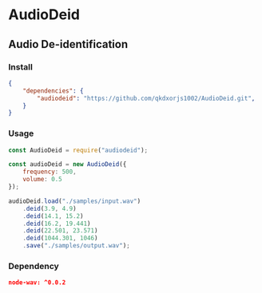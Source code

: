 # AudioDeid

## Audio De-identification

### Install

```json
{
    "dependencies": {
        "audiodeid": "https://github.com/qkdxorjs1002/AudioDeid.git",
    }
}

```

### Usage

```javascript
const AudioDeid = require("audiodeid");

const audioDeid = new AudioDeid({
    frequency: 500,
    volume: 0.5
});

audioDeid.load("./samples/input.wav")
    .deid(3.9, 4.9)
    .deid(14.1, 15.2)
    .deid(16.2, 19.441)
    .deid(22.501, 23.571)
    .deid(1044.301, 1046)
    .save("./samples/output.wav");
```

### Dependency

```json
node-wav: ^0.0.2
```
